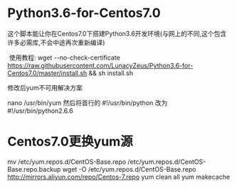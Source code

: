 # Python3.6-for-Centos7.0
这个脚本能让你在Centos7.0下搭建Python3.6开发环境(与网上的不同,这个包含许多必需库,不会中途再次重新编译)
  
  使用教程: wget --no-check-certificate https://raw.githubusercontent.com/LunacyZeus/Python3.6-for-Centos7.0/master/install.sh && sh install.sh

修改后yum不可用解决方案

nano /usr/bin/yum
然后将首行的
#!/usr/bin/python
改为
#!/usr/bin/python2.6.6


# Centos7.0更换yum源
mv /etc/yum.repos.d/CentOS-Base.repo /etc/yum.repos.d/CentOS-Base.repo.backup
wget -O /etc/yum.repos.d/CentOS-Base.repo http://mirrors.aliyun.com/repo/Centos-7.repo
yum clean all
yum makecache
